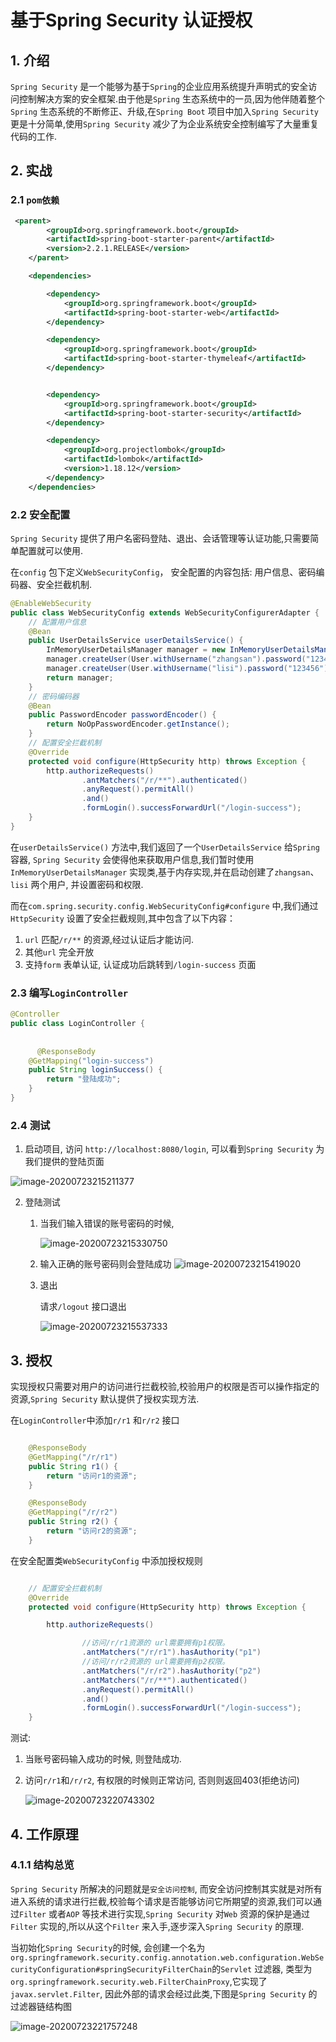 # 基于Spring Security 认证授权

## 1. 介绍

`Spring Security` 是一个能够为基于`Spring`的企业应用系统提升声明式的安全访问控制解决方案的安全框架.由于他是`Spring` 生态系统中的一员,因为他伴随着整个`Spring` 生态系统的不断修正、升级,在`Spring Boot` 项目中加入`Spring Security` 更是十分简单,使用`Spring Security` 减少了为企业系统安全控制编写了大量重复代码的工作. 

## 2. 实战

### 2.1 `pom依赖`

```xml
 <parent>
        <groupId>org.springframework.boot</groupId>
        <artifactId>spring-boot-starter-parent</artifactId>
        <version>2.2.1.RELEASE</version>
    </parent>

    <dependencies>

        <dependency>
            <groupId>org.springframework.boot</groupId>
            <artifactId>spring-boot-starter-web</artifactId>
        </dependency>

        <dependency>
            <groupId>org.springframework.boot</groupId>
            <artifactId>spring-boot-starter-thymeleaf</artifactId>
        </dependency>


        <dependency>
            <groupId>org.springframework.boot</groupId>
            <artifactId>spring-boot-starter-security</artifactId>
        </dependency>

        <dependency>
            <groupId>org.projectlombok</groupId>
            <artifactId>lombok</artifactId>
            <version>1.18.12</version>
        </dependency>
    </dependencies>
```



### 2.2 安全配置

`Spring Security` 提供了用户名密码登陆、退出、会话管理等认证功能,只需要简单配置就可以使用. 

在`config` 包下定义`WebSecurityConfig`， 安全配置的内容包括: 用户信息、密码编码器、安全拦截机制. 

```java
@EnableWebSecurity
public class WebSecurityConfig extends WebSecurityConfigurerAdapter {
    // 配置用户信息
    @Bean
    public UserDetailsService userDetailsService() {
        InMemoryUserDetailsManager manager = new InMemoryUserDetailsManager();
        manager.createUser(User.withUsername("zhangsan").password("123456").authorities("p1").build());
        manager.createUser(User.withUsername("lisi").password("123456").authorities("p2").build());
        return manager;
    }
    // 密码编码器
    @Bean
    public PasswordEncoder passwordEncoder() {
        return NoOpPasswordEncoder.getInstance();
    }
    // 配置安全拦截机制
    @Override
    protected void configure(HttpSecurity http) throws Exception {
        http.authorizeRequests()
                .antMatchers("/r/**").authenticated()
                .anyRequest().permitAll()
                .and()
                .formLogin().successForwardUrl("/login-success");
    }
}
```

在`userDetailsService()` 方法中,我们返回了一个`UserDetailsService`  给`Spring` 容器, `Spring Security` 会使得他来获取用户信息,我们暂时使用`InMemoryUserDetailsManager` 实现类,基于内存实现,并在启动创建了`zhangsan`、`lisi` 两个用户, 并设置密码和权限. 

而在`com.spring.security.config.WebSecurityConfig#configure` 中,我们通过`HttpSecurity` 设置了安全拦截规则,其中包含了以下内容：

1. `url` 匹配`/r/**` 的资源,经过认证后才能访问.
2. 其他`url` 完全开放
3. 支持`form` 表单认证, 认证成功后跳转到`/login-success` 页面



### 2.3 编写`LoginController`

```java
@Controller
public class LoginController {
    
    
      @ResponseBody
    @GetMapping("login-success")
    public String loginSuccess() {
        return "登陆成功";
    }
}
```



### 2.4 测试

1.  启动项目, 访问 `http://localhost:8080/login`, 可以看到`Spring Security` 为我们提供的登陆页面

   ![image-20200723215211377](3.%20%E5%9F%BA%E4%BA%8ESpring%20Security%E8%AE%A4%E8%AF%81%E6%8E%88%E6%9D%83.assets/image-20200723215211377.png)

2. 登陆测试

   1. 当我们输入错误的账号密码的时候,

      ![image-20200723215330750](3.%20%E5%9F%BA%E4%BA%8ESpring%20Security%E8%AE%A4%E8%AF%81%E6%8E%88%E6%9D%83.assets/image-20200723215330750.png)

   2. 输入正确的账号密码则会登陆成功
      ![image-20200723215419020](3.%20%E5%9F%BA%E4%BA%8ESpring%20Security%E8%AE%A4%E8%AF%81%E6%8E%88%E6%9D%83.assets/image-20200723215419020.png)

   3. 退出

      请求`/logout` 接口退出

      ![image-20200723215537333](3.%20%E5%9F%BA%E4%BA%8ESpring%20Security%E8%AE%A4%E8%AF%81%E6%8E%88%E6%9D%83.assets/image-20200723215537333.png)

## 3. 授权

实现授权只需要对用户的访问进行拦截校验,校验用户的权限是否可以操作指定的资源,`Spring Security` 默认提供了授权实现方法. 

在`LoginController`中添加`r/r1` 和`r/r2` 接口

```java

    @ResponseBody
    @GetMapping("/r/r1")
    public String r1() {
        return "访问r1的资源";
    }

    @ResponseBody
    @GetMapping("/r/r2")
    public String r2() {
        return "访问r2的资源";
    }
```

在安全配置类`WebSecurityConfig` 中添加授权规则

```java

    // 配置安全拦截机制
    @Override
    protected void configure(HttpSecurity http) throws Exception {

        http.authorizeRequests()

                //访问/r/r1资源的 url需要拥有p1权限。
                .antMatchers("/r/r1").hasAuthority("p1")
                //访问/r/r2资源的 url需要拥有p2权限。
                .antMatchers("/r/r2").hasAuthority("p2")
                .antMatchers("/r/**").authenticated()
                .anyRequest().permitAll()
                .and()
                .formLogin().successForwardUrl("/login‐success");
    }
```



测试:

1. 当账号密码输入成功的时候, 则登陆成功.

2. 访问`r/r1`和`/r/r2`, 有权限的时候则正常访问, 否则则返回403(拒绝访问)

   ![image-20200723220743302](3.%20%E5%9F%BA%E4%BA%8ESpring%20Security%E8%AE%A4%E8%AF%81%E6%8E%88%E6%9D%83.assets/image-20200723220743302.png)



## 4.  工作原理

### 4.1.1 结构总览

`Spring Security` 所解决的问题就是`安全访问控制`, 而安全访问控制其实就是对所有进入系统的请求进行拦截,校验每个请求是否能够访问它所期望的资源,我们可以通过`Filter` 或者`AOP` 等技术进行实现,`Spring Security` 对`Web` 资源的保护是通过`Filter` 实现的,所以从这个`Filter` 来入手,逐步深入`Spring Security` 的原理.

当初始化`Spring Security`的时候, 会创建一个名为`org.springframework.security.config.annotation.web.configuration.WebSecurityConfiguration#springSecurityFilterChain`的`Servlet` 过滤器, 类型为`org.springframework.security.web.FilterChainProxy`,它实现了`javax.servlet.Filter`, 因此外部的请求会经过此类,下图是`Spring Security` 的过滤器链结构图

![image-20200723221757248](3.%20%E5%9F%BA%E4%BA%8ESpring%20Security%E8%AE%A4%E8%AF%81%E6%8E%88%E6%9D%83.assets/image-20200723221757248.png)